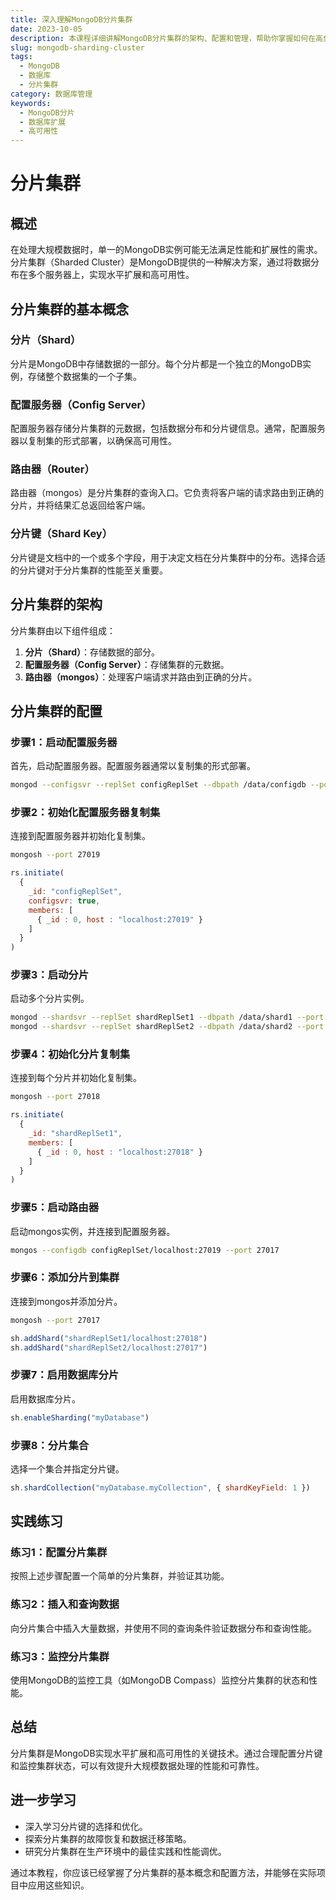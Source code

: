 ```yaml
---
title: 深入理解MongoDB分片集群
date: 2023-10-05
description: 本课程详细讲解MongoDB分片集群的架构、配置和管理，帮助你掌握如何在高负载环境中有效扩展数据库。
slug: mongodb-sharding-cluster
tags:
  - MongoDB
  - 数据库
  - 分片集群
category: 数据库管理
keywords:
  - MongoDB分片
  - 数据库扩展
  - 高可用性
---
```


# 分片集群

## 概述

在处理大规模数据时，单一的MongoDB实例可能无法满足性能和扩展性的需求。分片集群（Sharded Cluster）是MongoDB提供的一种解决方案，通过将数据分布在多个服务器上，实现水平扩展和高可用性。

## 分片集群的基本概念

### 分片（Shard）
分片是MongoDB中存储数据的一部分。每个分片都是一个独立的MongoDB实例，存储整个数据集的一个子集。

### 配置服务器（Config Server）
配置服务器存储分片集群的元数据，包括数据分布和分片键信息。通常，配置服务器以复制集的形式部署，以确保高可用性。

### 路由器（Router）
路由器（mongos）是分片集群的查询入口。它负责将客户端的请求路由到正确的分片，并将结果汇总返回给客户端。

### 分片键（Shard Key）
分片键是文档中的一个或多个字段，用于决定文档在分片集群中的分布。选择合适的分片键对于分片集群的性能至关重要。

## 分片集群的架构

分片集群由以下组件组成：

1. **分片（Shard）**：存储数据的部分。
2. **配置服务器（Config Server）**：存储集群的元数据。
3. **路由器（mongos）**：处理客户端请求并路由到正确的分片。

## 分片集群的配置

### 步骤1：启动配置服务器

首先，启动配置服务器。配置服务器通常以复制集的形式部署。

```bash
mongod --configsvr --replSet configReplSet --dbpath /data/configdb --port 27019
```

### 步骤2：初始化配置服务器复制集

连接到配置服务器并初始化复制集。

```bash
mongosh --port 27019
```

```javascript
rs.initiate(
  {
    _id: "configReplSet",
    configsvr: true,
    members: [
      { _id : 0, host : "localhost:27019" }
    ]
  }
)
```

### 步骤3：启动分片

启动多个分片实例。

```bash
mongod --shardsvr --replSet shardReplSet1 --dbpath /data/shard1 --port 27018
mongod --shardsvr --replSet shardReplSet2 --dbpath /data/shard2 --port 27017
```

### 步骤4：初始化分片复制集

连接到每个分片并初始化复制集。

```bash
mongosh --port 27018
```

```javascript
rs.initiate(
  {
    _id: "shardReplSet1",
    members: [
      { _id : 0, host : "localhost:27018" }
    ]
  }
)
```

### 步骤5：启动路由器

启动mongos实例，并连接到配置服务器。

```bash
mongos --configdb configReplSet/localhost:27019 --port 27017
```

### 步骤6：添加分片到集群

连接到mongos并添加分片。

```bash
mongosh --port 27017
```

```javascript
sh.addShard("shardReplSet1/localhost:27018")
sh.addShard("shardReplSet2/localhost:27017")
```

### 步骤7：启用数据库分片

启用数据库分片。

```javascript
sh.enableSharding("myDatabase")
```

### 步骤8：分片集合

选择一个集合并指定分片键。

```javascript
sh.shardCollection("myDatabase.myCollection", { shardKeyField: 1 })
```

## 实践练习

### 练习1：配置分片集群

按照上述步骤配置一个简单的分片集群，并验证其功能。

### 练习2：插入和查询数据

向分片集合中插入大量数据，并使用不同的查询条件验证数据分布和查询性能。

### 练习3：监控分片集群

使用MongoDB的监控工具（如MongoDB Compass）监控分片集群的状态和性能。

## 总结

分片集群是MongoDB实现水平扩展和高可用性的关键技术。通过合理配置分片键和监控集群状态，可以有效提升大规模数据处理的性能和可靠性。

## 进一步学习

- 深入学习分片键的选择和优化。
- 探索分片集群的故障恢复和数据迁移策略。
- 研究分片集群在生产环境中的最佳实践和性能调优。

通过本教程，你应该已经掌握了分片集群的基本概念和配置方法，并能够在实际项目中应用这些知识。